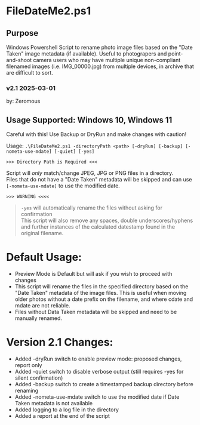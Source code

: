 # FileDateMe2.ps1 

## Purpose
Windows Powershell Script to rename photo image files based on the "Date Taken" image metadata (if available).
Useful to photograpers and point-and-shoot camera users who may have multiple unique non-compliant filenamed images (i.e. IMG_00000.jpg) from multiple devices, in archive that are difficult to sort.

### v2.1 2025-03-01   
by: Zeromous

##  Usage Supported: Windows 10, Windows 11

Careful with this! Use Backup or DryRun and make changes with caution!   

Usage: `.\FileDateMe2.ps1 -directoryPath <path> [-dryRun] [-backup] [-nometa-use-mdate] [-quiet] [-yes]`  
  
`>>> Directory Path is Required <<<`

Script will *only* match/change JPEG, JPG or PNG files in a directory.  
Files that do not have a "Date Taken" metadata will be skipped and can use `[-nometa-use-mdate]` to use the modified date.  

`>>> WARNING <<<<`
> `-yes` will automatically rename the files without asking for confirmation  
> This script will also remove any spaces, double underscores/hyphens and further instances of the calculated 
> datestamp found in the original filename.
 
# Default Usage:
- Preview Mode is Default but will ask if you wish to proceed with changes
- This script will rename the files in the specified directory based on the "Date Taken" metadata of the image files.  This is useful when moving older photos without a date prefix on the filename, and where cdate and mdate are not reliable.
- Files without Data Taken metadata will be skipped and need to be manually renamed.

# Version 2.1 Changes:
- Added -dryRun switch to enable preview mode: proposed changes, report only
- Added -quiet switch to disable verbose output (still requires -yes for silent confirmation)
- Added -backup switch to create a timestamped backup directory before renaming
- Added -nometa-use-mdate switch to use the modified date if Date Taken metadata is not available
- Added logging to a log file in the directory
- Added a report at the end of the script

